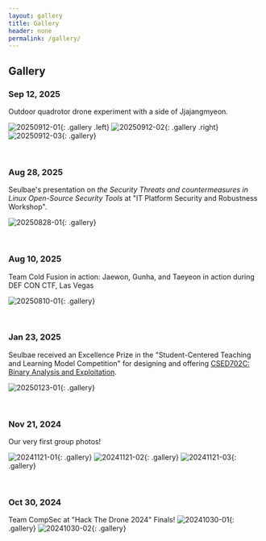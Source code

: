 ```yaml
---
layout: gallery
title: Gallery
header: none
permalink: /gallery/
---
```


## **Gallery**


### Sep 12, 2025

Outdoor quadrotor drone experiment with a side of Jjajangmyeon.

![20250912-01](/assets/gallery/20250912-01.jpg){: .gallery .left}
![20250912-02](/assets/gallery/20250912-02.jpg){: .gallery .right}
![20250912-03](/assets/gallery/20250912-03.jpg){: .gallery}

<br/>

### Aug 28, 2025

Seulbae's presentation on _the Security Threats and countermeasures in Linux
Open-Source Security Tools_ at "IT Platform Security and Robustness Workshop".

![20250828-01](/assets/gallery/20250828-01.jpg){: .gallery}

<br/>

### Aug 10, 2025

Team Cold Fusion in action:
Jaewon, Gunha, and Taeyeon in action during DEF CON CTF, Las Vegas

![20250810-01](/assets/gallery/20250810-01.jpg){: .gallery}


<br/>

### Jan 23, 2025

Seulbae received an Excellence Prize in the "Student-Centered
Teaching and Learning Model Competition" for designing and offering [CSED702C:
Binary Analysis and Exploitation](/teaching/csed702c/2024fa).

![20250123-01](/assets/gallery/20250123-01.jpg){: .gallery}

<br/>

### Nov 21, 2024

Our very first group photos!

![20241121-01](/assets/gallery/20241121-01.jpg){: .gallery}
![20241121-02](/assets/gallery/20241121-02.jpg){: .gallery}
![20241121-03](/assets/gallery/20241121-03.jpg){: .gallery}

<br/>

### Oct 30, 2024

Team CompSec at "Hack The Drone 2024" Finals!
![20241030-01](/assets/gallery/20241030-01.jpg){: .gallery}
![20241030-02](/assets/gallery/20241030-02.jpg){: .gallery}

